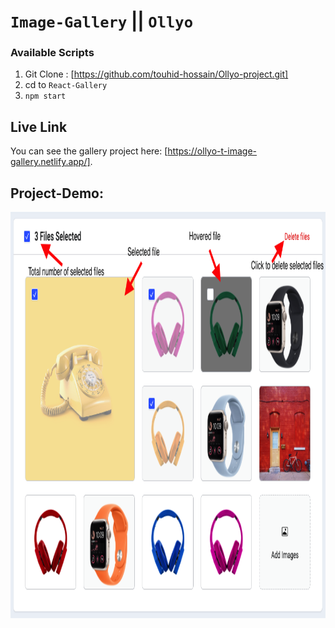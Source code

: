 # `Image-Gallery` || `Ollyo`

### Available Scripts

1. Git Clone : [https://github.com/touhid-hossain/Ollyo-project.git]
2. cd to `React-Gallery `
3. `npm start`

## Live Link

You can see the gallery project here: [https://ollyo-t-image-gallery.netlify.app/].

## Project-Demo:
 <img src="./instruction_files/image-gallery-screenshot.png" width="100%" height="650px">

